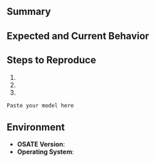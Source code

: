 <!--
Use regular sentence capitalization in issue title.
-->
## Summary
<!--- 
Briefly describe the problem, and what you're trying to accomplish. Screenshots or other files should be attached directly to this issue. 
-->

## Expected and Current Behavior
<!--- 
What should be happening, but isn't? What is happening instead? 
-->

## Steps to Reproduce
<!--- 
If you can provide a small model or test case that demonstrates the issue, it will be much easier to debug.
Paste small code snippets in the three ```backticks``` below, larger ones should be put in a [gist](gist.github.com) 
-->

1.
2.
3.

```aadl
Paste your model here
```

## Environment

* **OSATE Version**:
* **Operating System**: <!-- Windows / Mac / Linux and version number -->
